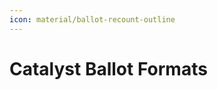 ```yaml
---
icon: material/ballot-recount-outline
---
```


<!-- markdownlint-disable MD025-->
# Catalyst Ballot Formats

